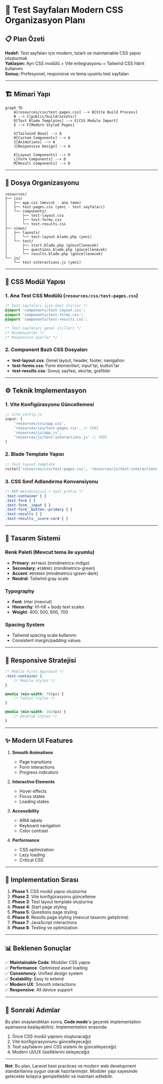 # 🎯 Test Sayfaları Modern CSS Organizasyon Planı

## 📋 Plan Özeti

**Hedef:** Test sayfaları için modern, tutarlı ve maintainable CSS yapısı oluşturmak  
**Yaklaşım:** Ayrı CSS modülü + Vite entegrasyonu + Tailwind CSS hibrit kullanımı  
**Sonuç:** Profesyonel, responsive ve tema uyumlu test sayfaları

---

## 🏗️ Mimari Yapı

```mermaid
graph TD
    A[resources/css/test-pages.css] --> B[Vite Build Process]
    B --> C[public/build/assets/]
    D[Test Blade Templates] --> E[CSS Module Import]
    E --> F[Modern Styled Pages]
    
    G[Tailwind Base] --> A
    H[Custom Components] --> A
    I[Animations] --> A
    J[Responsive Design] --> A
    
    K[Layout Components] --> D
    L[Form Components] --> D
    M[Result Components] --> D
```

---

## 📁 Dosya Organizasyonu

```
resources/
├── css/
│   ├── app.css (mevcut - ana tema)
│   ├── test-pages.css (yeni - test sayfaları)
│   └── components/
│       ├── test-layout.css
│       ├── test-forms.css
│       └── test-results.css
├── views/
│   ├── layouts/
│   │   └── test-layout.blade.php (yeni)
│   └── test/
│       ├── start.blade.php (güncellenecek)
│       ├── questions.blade.php (güncellenecek)
│       └── results.blade.php (güncellenecek)
└── js/
    └── test-interactions.js (yeni)
```

---

## 🎨 CSS Modül Yapısı

### 1. Ana Test CSS Modülü (`resources/css/test-pages.css`)
```css
/* Test sayfaları için özel stiller */
@import 'components/test-layout.css';
@import 'components/test-forms.css';
@import 'components/test-results.css';

/* Test sayfaları genel stilleri */
/* Animasyonlar */
/* Responsive ayarlar */
```

### 2. Component Bazlı CSS Dosyaları
- **test-layout.css**: Genel layout, header, footer, navigation
- **test-forms.css**: Form elementleri, input'lar, button'lar
- **test-results.css**: Sonuç sayfası, skorlar, grafikler

---

## ⚙️ Teknik Implementasyon

### 1. Vite Konfigürasyonu Güncellemesi
```javascript
// vite.config.js
input: [
    'resources/css/app.css',
    'resources/css/test-pages.css', // YENİ
    'resources/js/app.js',
    'resources/js/test-interactions.js' // YENİ
]
```

### 2. Blade Template Yapısı
```php
// Test layout template
@vite(['resources/css/test-pages.css', 'resources/js/test-interactions.js'])
```

### 3. CSS Sınıf Adlandırma Konvansiyonu
```css
/* BEM metodolojisi + test prefix */
.test-container { }
.test-form { }
.test-form__input { }
.test-form__button--primary { }
.test-results { }
.test-results__score-card { }
```

---

## 🎯 Tasarım Sistemi

### Renk Paleti (Mevcut tema ile uyumlu)
- **Primary**: `#4f46e5` (mindmetrics-indigo)
- **Secondary**: `#10B981` (mindmetrics-green)
- **Accent**: `#059669` (mindmetrics-green-dark)
- **Neutral**: Tailwind gray scale

### Typography
- **Font**: Inter (mevcut)
- **Hierarchy**: h1-h6 + body text scales
- **Weight**: 400, 500, 600, 700

### Spacing System
- Tailwind spacing scale kullanımı
- Consistent margin/padding values

---

## 📱 Responsive Stratejisi

```css
/* Mobile First Approach */
.test-container {
    /* Mobile styles */
}

@media (min-width: 768px) {
    /* Tablet styles */
}

@media (min-width: 1024px) {
    /* Desktop styles */
}
```

---

## ✨ Modern UI Features

1. **Smooth Animations**
   - Page transitions
   - Form interactions
   - Progress indicators

2. **Interactive Elements**
   - Hover effects
   - Focus states
   - Loading states

3. **Accessibility**
   - ARIA labels
   - Keyboard navigation
   - Color contrast

4. **Performance**
   - CSS optimization
   - Lazy loading
   - Critical CSS

---

## 🔄 Implementation Sırası

1. **Phase 1**: CSS modül yapısı oluşturma
2. **Phase 2**: Vite konfigürasyonu güncelleme
3. **Phase 3**: Test layout template oluşturma
4. **Phase 4**: Start page styling
5. **Phase 5**: Questions page styling
6. **Phase 6**: Results page styling (mevcut tasarımı geliştirme)
7. **Phase 7**: JavaScript interactions
8. **Phase 8**: Testing ve optimization

---

## 📊 Beklenen Sonuçlar

✅ **Maintainable Code**: Modüler CSS yapısı  
✅ **Performance**: Optimized asset loading  
✅ **Consistency**: Unified design system  
✅ **Scalability**: Easy to extend  
✅ **Modern UX**: Smooth interactions  
✅ **Responsive**: All device support

---

## 🚀 Sonraki Adımlar

Bu plan onaylandıktan sonra, **Code mode**'a geçerek implementation aşamasına başlayabiliriz. Implementation sırasında:

1. Önce CSS modül yapısını oluşturacağız
2. Vite konfigürasyonunu güncelleyeceğiz
3. Test sayfalarını yeni CSS sistemi ile güncelleyeceğiz
4. Modern UI/UX özelliklerini ekleyeceğiz

---

**Not**: Bu plan, Laravel best practices ve modern web development standartlarına uygun olarak hazırlanmıştır. Modüler yapı sayesinde gelecekte kolayca genişletilebilir ve maintain edilebilir.